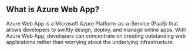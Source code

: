## What is Azure Web App?

Azure Web App is a Microsoft Azure Platform-as-a-Service (PaaS) that allows developers to swiftly design, deploy, and manage online apps. With Azure Web App, developers can concentrate on creating outstanding web applications rather than worrying about the underlying infrastructure.
